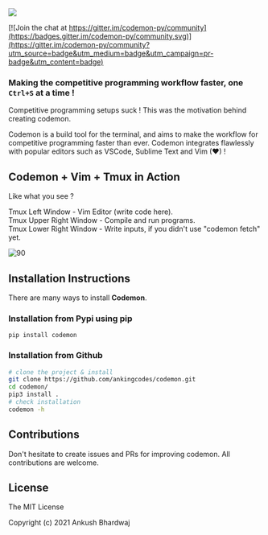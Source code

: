 <img src="https://user-images.githubusercontent.com/40923324/126251983-ca3a15c4-668c-4b59-8906-9c96cab9b34f.PNG">


[![Join the chat at https://gitter.im/codemon-py/community](https://badges.gitter.im/codemon-py/community.svg)](https://gitter.im/codemon-py/community?utm_source=badge&utm_medium=badge&utm_campaign=pr-badge&utm_content=badge)

### Making the competitive programming workflow faster, one `Ctrl+S` at a time !

Competitive programming setups suck ! This was the motivation behind creating codemon.

Codemon is a build tool for the terminal, and aims to make the workflow for competitive programming faster than ever. Codemon integrates flawlessly with popular editors such as VSCode, Sublime Text and Vim (❤) !


## Codemon + Vim + Tmux in Action

Like what you see ?

Tmux Left Window - Vim Editor (write code here). <br/>
Tmux Upper Right Window - Compile and run programs. <br/>
Tmux Lower Right Window - Write inputs, if you didn't use "codemon fetch" yet. <br/>


![90](https://user-images.githubusercontent.com/40923324/127755497-f4a64566-9407-4b44-aac6-231859eec87b.PNG)

## Installation Instructions
There are many ways to install **Codemon**. 
### Installation from Pypi using pip
```
pip install codemon
```

### Installation from Github
```bash
# clone the project & install
git clone https://github.com/ankingcodes/codemon.git
cd codemon/
pip3 install .
# check installation
codemon -h
```

## Contributions 
Don't hesitate to create issues and PRs for improving codemon. 
All contributions are welcome.

## License 
The MIT License 

Copyright (c) 2021 Ankush Bhardwaj